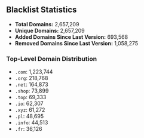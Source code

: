 ## Blacklist Statistics

- **Total Domains:** 2,657,209
- **Unique Domains:** 2,657,209
- **Added Domains Since Last Version:** 693,568
- **Removed Domains Since Last Version:** 1,058,275

### Top-Level Domain Distribution

-  `.com`: 1,223,744
-  `.org`: 218,768
-  `.net`: 164,873
-  `.shop`: 73,899
-  `.top`: 69,333
-  `.io`: 62,307
-  `.xyz`: 61,272
-  `.pl`: 48,695
-  `.info`: 44,513
-  `.fr`: 36,126

